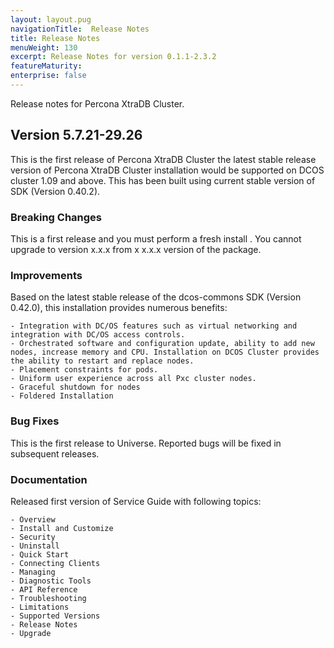 ```yaml
---
layout: layout.pug
navigationTitle:  Release Notes
title: Release Notes
menuWeight: 130
excerpt: Release Notes for version 0.1.1-2.3.2
featureMaturity:
enterprise: false
---
```


Release notes for Percona XtraDB Cluster.

## Version 5.7.21-29.26

This is the first release of Percona XtraDB Cluster the latest stable release version of Percona XtraDB Cluster installation would be supported on DCOS cluster 1.09 and above. This has been built using current stable version of SDK (Version 0.40.2).

### Breaking Changes

This is a first release and you must perform a fresh install . You cannot upgrade to version x.x.x from x x.x.x version of the package. 

### Improvements

Based on the latest stable release of the dcos-commons SDK (Version 0.42.0), this installation provides numerous benefits:

    - Integration with DC/OS features such as virtual networking and integration with DC/OS access controls.
    - Orchestrated software and configuration update, ability to add new nodes, increase memory and CPU. Installation on DCOS Cluster provides the ability to restart and replace nodes.
    - Placement constraints for pods.
    - Uniform user experience across all Pxc cluster nodes.
    - Graceful shutdown for nodes
    - Foldered Installation

### Bug Fixes

This is the first release to Universe. Reported bugs will be fixed in subsequent releases.

### Documentation

Released first version of Service Guide with following topics:

    - Overview
    - Install and Customize
    - Security
    - Uninstall
    - Quick Start
    - Connecting Clients
    - Managing
    - Diagnostic Tools
    - API Reference
    - Troubleshooting
    - Limitations
    - Supported Versions
    - Release Notes
    - Upgrade
